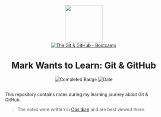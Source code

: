 
<div>
<div id="icon" align="center">
<img src="https://media3.giphy.com/media/v1.Y2lkPTc5MGI3NjExM3ZseHp6MDVnZTRheGNndnJ4eXlmYTI0ZHhidnY0b2R4MnU1enRlbSZlcD12MV9pbnRlcm5hbF9naWZfYnlfaWQmY3Q9cw/JWy2zBSXQ55W5Jh00D/giphy.gif" width="120"/>
</div>
<div id="title" align="center">
<a href="https://www.udemy.com/course/git-and-github-bootcamp/">
<img src="https://img.shields.io/badge/The_Git_&amp;_GitHub_Bootcamp-white?logo=udemy&style=for-the-badge&color=D2CBCB" alt="The Git &amp; GitHub - Bootcamp" />
</a>
<h1>Mark Wants to Learn: Git &amp; GitHub</h1>
</div>
</div>
<div align="center">
<img src="https://img.shields.io/badge/Status-Completed-white?color=52B788" alt="Completed Badge" />
<img src="https://img.shields.io/badge/Date-2025--02--06-white?color=3066BE" alt="Date" />
<br />
<br />
</div>

This repository contains notes during my learning journey about Git & GitHub.

> The notes were written in [Obsidian](https://obsidian.md/) and are best viewed there.
